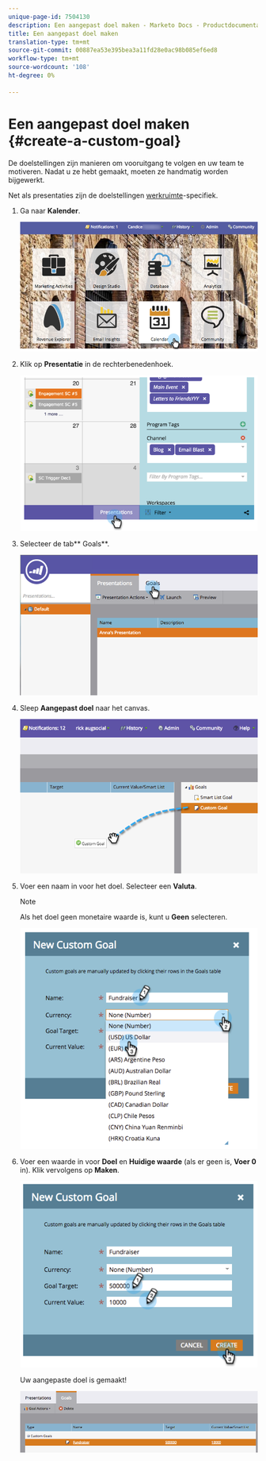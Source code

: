 ```yaml
---
unique-page-id: 7504130
description: Een aangepast doel maken - Marketo Docs - Productdocumentatie
title: Een aangepast doel maken
translation-type: tm+mt
source-git-commit: 00887ea53e395bea3a11fd28e0ac98b085ef6ed8
workflow-type: tm+mt
source-wordcount: '108'
ht-degree: 0%

---
```



# Een aangepast doel maken {#create-a-custom-goal}

De doelstellingen zijn manieren om vooruitgang te volgen en uw team te motiveren. Nadat u ze hebt gemaakt, moeten ze handmatig worden bijgewerkt.

Net als presentaties zijn de doelstellingen [werkruimte](../../../../product-docs/administration/workspaces-and-person-partitions/understanding-workspaces-and-person-partitions.md)-specifiek.

1. Ga naar **Kalender**.

   ![](assets/2017-05-10-15-30-47-2.png)

1. Klik op **Presentatie** in de rechterbenedenhoek.

   ![](assets/image2015-3-24-12-3a2-3a55.png)

1. Selecteer de tab** Goals**.

   ![](assets/image2015-3-26-12-3a24-3a49.png)

1. Sleep **Aangepast doel** naar het canvas.

   ![](assets/image2015-3-24-12-3a32-3a45.png)

1. Voer een naam in voor het doel. Selecteer een **Valuta**.

   >[!NOTE]
   >
   >Als het doel geen monetaire waarde is, kunt u **Geen** selecteren.

   ![](assets/image2015-3-24-12-3a36-3a0.png)

1. Voer een waarde in voor **Doel** en **Huidige waarde** (als er geen is, **Voer 0** in). Klik vervolgens op **Maken**.

   ![](assets/image2015-3-24-12-3a39-3a28.png)

   Uw aangepaste doel is gemaakt!

   ![](assets/image2015-3-24-12-3a41-3a43.png)


